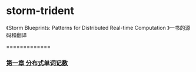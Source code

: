 storm-trident
=============

《Storm Blueprints: Patterns for Distributed Real-time Computation 》一书的源码和翻译

=============
### [第一章 分布式单词记数](book/chapter1.md)
